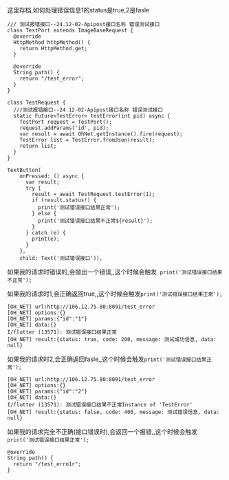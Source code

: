 这里存档,如何处理错误信息1的status是true,2是fasle

```
/// 测试报错接口--24.12-02-Apipost接口名称 错误测试接口  
class TestPort extends ImageBaseRequest {  
  @override  
  HttpMethod httpMethod() {  
    return HttpMethod.get;  
  }  
  
  @override  
  String path() {  
    return "/test_error";  
  }  
}
```

```
class TestRequest {  
  ///测试报错接口--24.12-02-Apipost接口名称 错误测试接口  
  static Future<TestError> testError(int pid) async {  
    TestPort request = TestPort();  
    request.addParams('id', pid);  
    var result = await OhNet.getInstance().fire(request);  
    TestError list = TestError.fromJson(result);  
    return list;  
  }  
}
```



```
TextButton(  
    onPressed: () async {  
      var result;  
      try {  
        result = await TestRequest.testError(1);  
        if (result.status!) {  
          print('测试错误接口结果正常');  
        } else {  
          print('测试错误接口结果不正常${result}');  
        }  
      } catch (e) {  
        print(e);  
      }  
    },  
    child: Text('测试错误接口')),
```
如果我的请求时错误的,会抛出一个错误,,这个时候会触发` print('测试错误接口结果不正常');` 


如果我的请求时1,会正确返回true,,这个时候会触发`print('测试错误接口结果正常');` 
```
[OH_NET] url:http://106.12.75.80:8091/test_error
[OH_NET] options:{}
[OH_NET] params:{"id":"1"}
[OH_NET] data:{}
I/flutter (13571): 测试错误接口结果正常
[OH_NET] result:{status: true, code: 200, message: 测试成功信息, data: null}
```
如果我的请求时2,会正确返回fasle,,这个时候会触发`print('测试错误接口结果正常');` 
```
[OH_NET] url:http://106.12.75.80:8091/test_error
[OH_NET] options:{}
[OH_NET] params:{"id":"2"}
[OH_NET] data:{}
I/flutter (13571): 测试错误接口结果不正常Instance of 'TestError'
[OH_NET] result:{status: false, code: 400, message: 测试错误信息, data: null}
```
如果我的请求完全不正确(接口错误时),会返回一个报错,,这个时候会触发`print('测试错误接口结果正常');` 
```
@override  
String path() {  
  return "/test_erro1r";  
}
```
